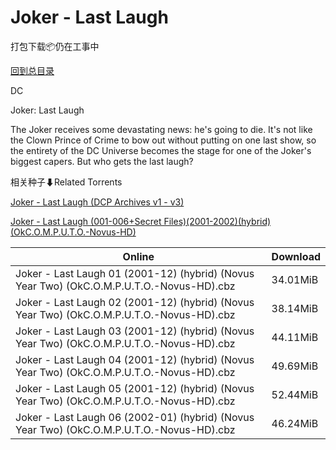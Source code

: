 # Joker - Last Laugh

打包下载📦仍在工事中

[回到总目录](/Catalogs.md)

DC

Joker: Last Laugh

The Joker receives some devastating news: he's going to die. It's not like the Clown Prince of Crime to bow out without putting on one last show, so the entirety of the DC Universe becomes the stage for one of the Joker's biggest capers. But who gets the last laugh?





相关种子⬇Related Torrents

[Joker - Last Laugh (DCP Archives v1 - v3)](https://github.com/alicewish/markdown/blob/master/torrent/Joker---Last-Laugh--DCP-Archives-v1---v3.md)

[Joker - Last Laugh (001-006+Secret Files)(2001-2002)(hybrid)(OkC.O.M.P.U.T.O.-Novus-HD)](https://github.com/alicewish/markdown/blob/master/torrent/Joker---Last-Laugh--001-006-Secret-Files--2001-2002--hybrid--OkC-O-M-P-U-T-O--Novus-HD.md)

Online | Download
--- | ---
Joker - Last Laugh 01 (2001-12) (hybrid) (Novus Year Two) (OkC.O.M.P.U.T.O.-Novus-HD).cbz | 34.01MiB
Joker - Last Laugh 02 (2001-12) (hybrid) (Novus Year Two) (OkC.O.M.P.U.T.O.-Novus-HD).cbz | 38.14MiB
Joker - Last Laugh 03 (2001-12) (hybrid) (Novus Year Two) (OkC.O.M.P.U.T.O.-Novus-HD).cbz | 44.11MiB
Joker - Last Laugh 04 (2001-12) (hybrid) (Novus Year Two) (OkC.O.M.P.U.T.O.-Novus-HD).cbz | 49.69MiB
Joker - Last Laugh 05 (2001-12) (hybrid) (Novus Year Two) (OkC.O.M.P.U.T.O.-Novus-HD).cbz | 52.44MiB
Joker - Last Laugh 06 (2002-01) (hybrid) (Novus Year Two) (OkC.O.M.P.U.T.O.-Novus-HD).cbz | 46.24MiB